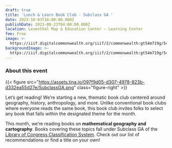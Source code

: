 ```yaml
---
draft: true
title: 'Lunch & Learn Book Club - Subclass GA '
date: 2023-10-03T16:00:00.000Z
publishDate: 2023-08-23T04:00:00.000Z
location: Leventhal Map & Education Center – Learning Center
fee: Free
image: >-
  https://iiif.digitalcommonwealth.org/iiif/2/commonwealth:gt54m719g/54,67,3854,3049/2000,/0/default.jpg
backgroundImage: >-
  https://iiif.digitalcommonwealth.org/iiif/2/commonwealth:gt54m719g/54,67,3854,3049/2000,/0/default.jpg
---
```


### About this event

{{< figure src="https://assets.tina.io/097f9d05-d307-4978-823b-d332ea55d27e/SubclassGA.png" class="figure-right" >}}

Let’s get reading! We’re starting a new, thematic book club centered around geography, history, anthropology, and more. Unlike conventional book clubs where everyone reads the same book, this book club invites folks to select any book that falls within the designated theme for the month.

This month, we’re reading books on **mathematical geography and cartography**. Books covering these topics fall under Subclass GA of the [Library of Congress Classification System](https://www.loc.gov/aba/cataloging/classification/lcco/lcco_g.pdf). Check out our list of recommendations or find a title on your own!
